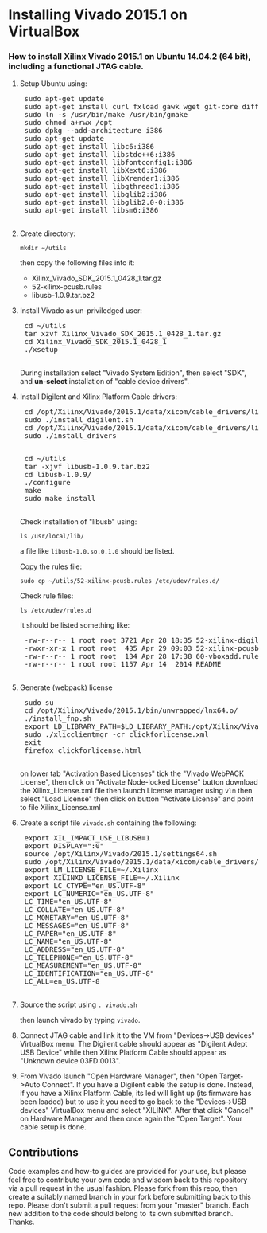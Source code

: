 # Installing Vivado 2015.1 on VirtualBox

### How to install Xilinx Vivado 2015.1 on Ubuntu 14.04.2 (64 bit), including a functional JTAG cable.

1. Setup Ubuntu using:

 	<pre>
	sudo apt-get update
	sudo apt-get install curl fxload gawk wget git-core diffstat unzip texinfo gcc-multilib build-essential chrpath libsdl1.2-dev xterm vim curl minicom xsltproc cmake u-boot-tools nfs-common nfs-kernel-server
	sudo ln -s /usr/bin/make /usr/bin/gmake
	sudo chmod a+rwx /opt
	sudo dpkg --add-architecture i386
	sudo apt-get update
	sudo apt-get install libc6:i386
	sudo apt-get install libstdc++6:i386
	sudo apt-get install libfontconfig1:i386
	sudo apt-get install libXext6:i386
	sudo apt-get install libXrender1:i386
	sudo apt-get install libgthread1:i386
	sudo apt-get install libglib2:i386
	sudo apt-get install libglib2.0-0:i386
	sudo apt-get install libsm6:i386
	</pre>

2. Create directory:
  
	`mkdir ~/utils`

	then copy the following files into it:
	
	+ Xilinx_Vivado_SDK_2015.1_0428_1.tar.gz
	+ 52-xilinx-pcusb.rules
	+ libusb-1.0.9.tar.bz2
<p>

3. Install Vivado as un-priviledged user:
 
	<pre>
	cd ~/utils  
	tar xzvf Xilinx_Vivado_SDK_2015.1_0428_1.tar.gz  
	cd Xilinx_Vivado_SDK_2015.1_0428_1
	./xsetup
	</pre>

	During installation select "Vivado System Edition", then select "SDK", and **un-select** installation of "cable device drivers".

4. Install Digilent and Xilinx Platform Cable drivers:

	<pre>
	cd /opt/Xilinx/Vivado/2015.1/data/xicom/cable_drivers/lin64/install_script/install_drivers  
	sudo ./install_digilent.sh  
	cd /opt/Xilinx/Vivado/2015.1/data/xicom/cable_drivers/lin64/install_script/install_drivers  
	sudo ./install_drivers
	</pre>

	<pre>
	cd ~/utils  
	tar -xjvf libusb-1.0.9.tar.bz2  
	cd libusb-1.0.9/  
	./configure   
	make  
	sudo make install
	</pre>

	Check installation of "libusb" using:

	`ls /usr/local/lib/`
	
	a file like `libusb-1.0.so.0.1.0` should be listed.

	Copy the rules file:
	
	`sudo cp ~/utils/52-xilinx-pcusb.rules /etc/udev/rules.d/`
	
	Check rule files:

	`ls /etc/udev/rules.d`

	It should be listed something like:
    
	<pre>
	-rw-r--r-- 1 root root 3721 Apr 28 18:35 52-xilinx-digilent-usb.rules
	-rwxr-xr-x 1 root root  435 Apr 29 09:03 52-xilinx-pcusb.rules
    -rw-r--r-- 1 root root  134 Apr 28 17:38 60-vboxadd.rules
    -rw-r--r-- 1 root root 1157 Apr 14  2014 README
	</pre>

5. Generate (webpack) license

	<pre>
	sudo su
	cd /opt/Xilinx/Vivado/2015.1/bin/unwrapped/lnx64.o/ 
	./install_fnp.sh 
	export LD_LIBRARY_PATH=$LD_LIBRARY_PATH:/opt/Xilinx/Vivado/2015.1/lib/lnx64.o/
	sudo ./xlicclientmgr -cr clickforlicense.xml
	exit
	firefox clickforlicense.html
	</pre>
	on lower tab "Activation Based Licenses" tick the "Vivado WebPACK License", then click on "Activate Node-locked License" button
	download the Xilinx_License.xml file then launch License manager using
	`vlm`
	then select "Load License" then click on button "Activate License" and point to file Xilinx_License.xml 

6. Create a script file `vivado.sh` containing the following:

    <pre>
	export XIL_IMPACT_USE_LIBUSB=1
    export DISPLAY=":0"
    source /opt/Xilinx/Vivado/2015.1/settings64.sh
    sudo /opt/Xilinx/Vivado/2015.1/data/xicom/cable_drivers/lin64/install_script/install_drivers/setup_pcusb
    export LM_LICENSE_FILE=~/.Xilinx
    export XILINXD_LICENSE_FILE=~/.Xilinx
    export LC_CTYPE="en_US.UTF-8" 
    export LC_NUMERIC="en_US.UTF-8"
    LC_TIME="en_US.UTF-8" 
    LC_COLLATE="en_US.UTF-8" 
    LC_MONETARY="en_US.UTF-8" 
    LC_MESSAGES="en_US.UTF-8" 
    LC_PAPER="en_US.UTF-8" 
    LC_NAME="en_US.UTF-8" 
    LC_ADDRESS="en_US.UTF-8" 
    LC_TELEPHONE="en_US.UTF-8" 
    LC_MEASUREMENT="en_US.UTF-8" 
    LC_IDENTIFICATION="en_US.UTF-8" 
    LC_ALL=en_US.UTF-8
    </pre>

7. Source the script using `. vivado.sh`

	then launch vivado by typing `vivado`.

8. Connect JTAG cable and link it to the VM from "Devices->USB devices" VirtualBox menu.  The Digilent cable should appear as "Digilent Adept USB Device" while then Xilinx Platform Cable should appear as "Unknown device 03FD:0013".

9. From Vivado launch "Open Hardware Manager", then "Open Target->Auto Connect".
If you have a Digilent cable the setup is done.
Instead, if you have a Xilinx Platform Cable, its led will light up (its firmware has been loaded) but to use it you need to go back to the "Devices->USB devices" VirtualBox menu and select "XILINX". After that click "Cancel" on Hardware Manager and then once again the "Open Target".  Your cable setup is done.


Contributions
-------------
Code examples and how-to guides are provided for your use, but please feel free to contribute your own code and wisdom back to this repository via a pull request in the usual fashion.  Please fork from this repo, then create a suitably named branch in your fork before submitting back to this repo.  Please don't submit a pull request from your "master" branch.  Each new addition to the code should belong to its own submitted branch.  Thanks. 
 
